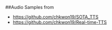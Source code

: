 ##Audio Samples from
- https://github.com/chkwon19/SOTA_TTS
- https://github.com/chkwon19/Real-time-TTS
